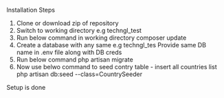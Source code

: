 Installation Steps

1. Clone or download zip of repository
2. Switch to working directory e.g techngl_test
3. Run below command in working directory
    composer update
4. Create a database with any same e.g techngl_tes
    Provide same DB name in .env file along with DB creds
5. Run below command
    php artisan migrate
6. Now use belwo command to seed contry table - insert all countries list
    php artisan db:seed --class=CountrySeeder

Setup is done
